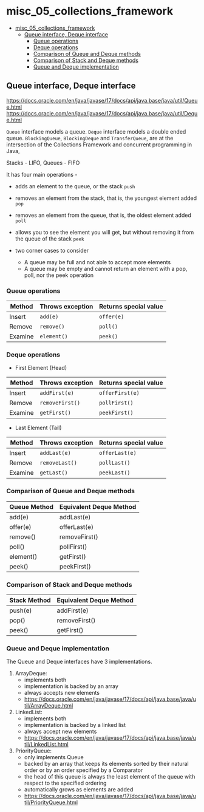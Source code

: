 # misc_05_collections_framework

<!-- TOC -->
* [misc_05_collections_framework](#misc_05_collections_framework)
  * [Queue interface, Deque interface](#queue-interface-deque-interface)
    * [Queue operations](#queue-operations)
    * [Deque operations](#deque-operations)
    * [Comparison of Queue and Deque methods](#comparison-of-queue-and-deque-methods)
    * [Comparison of Stack and Deque methods](#comparison-of-stack-and-deque-methods)
    * [Queue and Deque implementation](#queue-and-deque-implementation)
<!-- TOC -->

## Queue interface, Deque interface

https://docs.oracle.com/en/java/javase/17/docs/api/java.base/java/util/Queue.html
https://docs.oracle.com/en/java/javase/17/docs/api/java.base/java/util/Deque.html

`Queue` interface models a queue. `Deque` interface models a double ended queue.
`BlockingQueue`, `BlockingDeque` and `TransferQueue`, are at the intersection of the Collections Framework and concurrent programming in Java,

Stacks - LIFO, Queues - FIFO

It has four main operations - 
- adds an element to the queue, or the stack `push`
- removes an element from the stack, that is, the youngest element added `pop`
- removes an element from the queue, that is, the oldest element added `poll`
- allows you to see the element you will get, but without removing it from the queue of the stack `peek`


- two corner cases to consider
  - A queue may be full and not able to accept more elements
  - A queue may be empty and cannot return an element with a pop, poll, nor the peek operation

### Queue operations

| Method  | Throws exception | Returns special value |
|---------|------------------|-----------------------|
| Insert  | `add(e)`         | `offer(e)`            |
| Remove  | `remove()`       | `poll()`              |
| Examine | `element()`      | `peek()`              |

### Deque operations
- First Element (Head)

| Method  | Throws exception | Returns special value |
|---------|------------------|-----------------------|
| Insert  | `addFirst(e)`    | `offerFirst(e)`       |
| Remove  | `removeFirst()`  | `pollFirst()`         |
| Examine | `getFirst()`     | `peekFirst()`         |

- Last Element (Tail)

| Method  | Throws exception | Returns special value |
|---------|------------------|-----------------------|
| Insert  | `addLast(e)`     | `offerLast(e)`        |
| Remove  | `removeLast()`   | `pollLast()`          |
| Examine | `getLast()`      | `peekLast()`          |

### Comparison of Queue and Deque methods

| Queue Method | Equivalent Deque Method |
|--------------|-------------------------|
| add(e)       | addLast(e)              |
| offer(e)     | offerLast(e)            |
| remove()     | removeFirst()           |
| poll()       | pollFirst()             |
| element()    | getFirst()              |
| peek()       | peekFirst()             |

### Comparison of Stack and Deque methods

| Stack Method | Equivalent Deque Method |
|--------------|-------------------------|
| push(e)      | addFirst(e)             |
| pop()        | removeFirst()           |
| peek()       | getFirst()              |

### Queue and Deque implementation

The Queue and Deque interfaces have 3 implementations.
1. ArrayDeque: 
   - implements both
   - implementation is backed by an array
   - always accepts new elements
   - https://docs.oracle.com/en/java/javase/17/docs/api/java.base/java/util/ArrayDeque.html
2. LinkedList: 
   - implements both
   - implementation is backed by a linked list
   - always accept new elements
   - https://docs.oracle.com/en/java/javase/17/docs/api/java.base/java/util/LinkedList.html
3. PriorityQueue: 
   - only implements Queue
   - backed by an array that keeps its elements sorted by their natural order or by an order specified by a Comparator
   - the head of this queue is always the least element of the queue with respect to the specified ordering
   - automatically grows as elements are added
   - https://docs.oracle.com/en/java/javase/17/docs/api/java.base/java/util/PriorityQueue.html
